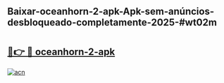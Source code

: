 ## Baixar-oceanhorn-2-apk-Apk-sem-anúncios-desbloqueado-completamente-2025-#wt02m

# <h2><a href="https://ainizakaria.my?title=oceanhorn-2-apk&ref=20M">🔗👉 🔴 oceanhorn-2-apk</a></h2>

[![acn](https://github.com/user-attachments/assets/0f9c940e-d8b0-45ae-aac7-cd30a18b3e1c)](https://ainizakaria.my?title=oceanhorn-2-apk&ref=20M)

